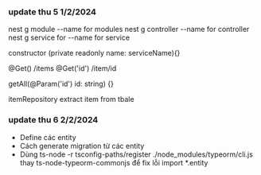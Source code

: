 ### update thu 5 1/2/2024
nest g module --name for modules
nest g controller --name for controller
nest g service for --name for service

constructor (private readonly name: serviceName){}

@Get() /items
@Get('id') /item/id

getAll(@Param('id') id: string) {}

itemRepository extract item from tbale

### update thu 6 2/2/2024
- Define các entity
- Cách generate migration từ các entity 
- Dùng ts-node -r tsconfig-paths/register ./node_modules/typeorm/cli.js thay ts-node-typeorm-commonjs
để fix lỗi import *.entity

